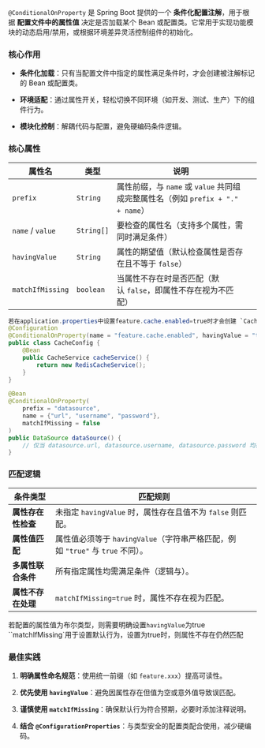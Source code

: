 `@ConditionalOnProperty` 是 Spring Boot 提供的一个 **条件化配置注解**，用于根据 **配置文件中的属性值** 决定是否加载某个 Bean 或配置类。它常用于实现功能模块的动态启用/禁用，或根据环境差异灵活控制组件的初始化。
### **核心作用**

- **条件化加载**：只有当配置文件中指定的属性满足条件时，才会创建被注解标记的 Bean 或配置类。
    
- **环境适配**：通过属性开关，轻松切换不同环境（如开发、测试、生产）下的组件行为。
    
- **模块化控制**：解耦代码与配置，避免硬编码条件逻辑。
### **核心属性**

| 属性名              | 类型         | 说明                                                          |     |
| ---------------- | ---------- | ----------------------------------------------------------- | --- |
| `prefix`         | `String`   | 属性前缀，与 `name` 或 `value` 共同组成完整属性名（例如 `prefix + "." + name`） |     |
| `name` / `value` | `String[]` | 要检查的属性名（支持多个属性，需同时满足条件）                                     |     |
| `havingValue`    | `String`   | 属性的期望值（默认检查属性是否存在且不等于 `false`）                              |     |
| `matchIfMissing` | `boolean`  | 当属性不存在时是否匹配（默认 `false`，即属性不存在视为不匹配）                         |     |
```java
若在application.properties中设置feature.cache.enabled=true时才会创建 `CacheService` Bean
@Configuration
@ConditionalOnProperty(name = "feature.cache.enabled", havingValue = "true")
public class CacheConfig {
    @Bean
    public CacheService cacheService() {
        return new RedisCacheService();
    }
}
```

```java
@Bean
@ConditionalOnProperty(
    prefix = "datasource",
    name = {"url", "username", "password"},
    matchIfMissing = false
)
public DataSource dataSource() {
    // 仅当 datasource.url, datasource.username, datasource.password 均存在时初始化
}
```
### **匹配逻辑**

| 条件类型        | 匹配规则                                                    |
| ----------- | ------------------------------------------------------- |
| **属性存在性检查** | 未指定 `havingValue` 时，属性存在且值不为 `false` 则匹配。               |
| **属性值匹配**   | 属性值必须等于 `havingValue`（字符串严格匹配，例如 `"true"` 与 `true` 不同）。 |
| **多属性联合条件** | 所有指定属性均需满足条件（逻辑与）。                                      |
| **属性不存在处理** | `matchIfMissing=true` 时，属性不存在视为匹配。                      |
若配置的属性值为布尔类型，则需要明确设置`havingValue`为true
``matchIfMissing`用于设置默认行为，设置为true时，则属性不存在仍然匹配
### **最佳实践**

1. **明确属性命名规范**：使用统一前缀（如 `feature.xxx`）提高可读性。
    
2. **优先使用 `havingValue`**：避免因属性存在但值为空或意外值导致误匹配。
    
3. **谨慎使用 `matchIfMissing`**：确保默认行为符合预期，必要时添加注释说明。
    
4. **结合 `@ConfigurationProperties`**：与类型安全的配置类配合使用，减少硬编码。